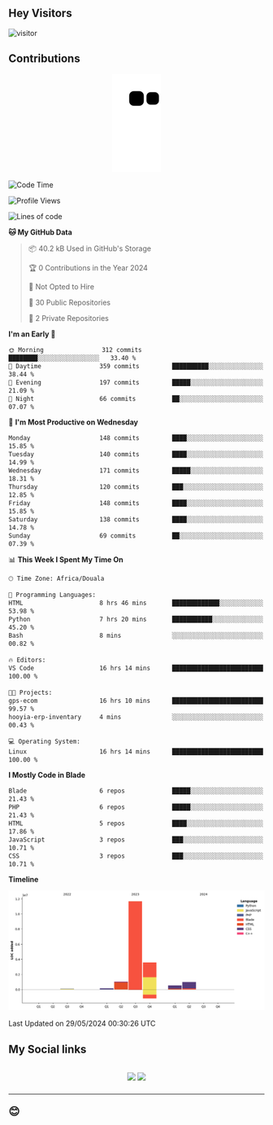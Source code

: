 ## Hey Visitors
![visitor](https://profile-counter.glitch.me/Fotsingboris/count.svg)

## Contributions
<p align="center">
  <img src="https://raw.githubusercontent.com/Fotsingboris/Fotsingboris/output/github-contribution-grid-snake.svg" />
</p>

<!--START_SECTION:waka-->
![Code Time](http://img.shields.io/badge/Code%20Time-1%2C064%20hrs%2013%20mins-blue)

![Profile Views](http://img.shields.io/badge/Profile%20Views-0-blue)

![Lines of code](https://img.shields.io/badge/From%20Hello%20World%20I%27ve%20Written-18.0%20million%20lines%20of%20code-blue)

**🐱 My GitHub Data** 

> 📦 40.2 kB Used in GitHub's Storage 
 > 
> 🏆 0 Contributions in the Year 2024
 > 
> 🚫 Not Opted to Hire
 > 
> 📜 30 Public Repositories 
 > 
> 🔑 2 Private Repositories 
 > 
**I'm an Early 🐤** 

```text
🌞 Morning                312 commits         ████████░░░░░░░░░░░░░░░░░   33.40 % 
🌆 Daytime                359 commits         ██████████░░░░░░░░░░░░░░░   38.44 % 
🌃 Evening                197 commits         █████░░░░░░░░░░░░░░░░░░░░   21.09 % 
🌙 Night                  66 commits          ██░░░░░░░░░░░░░░░░░░░░░░░   07.07 % 
```
📅 **I'm Most Productive on Wednesday** 

```text
Monday                   148 commits         ████░░░░░░░░░░░░░░░░░░░░░   15.85 % 
Tuesday                  140 commits         ████░░░░░░░░░░░░░░░░░░░░░   14.99 % 
Wednesday                171 commits         █████░░░░░░░░░░░░░░░░░░░░   18.31 % 
Thursday                 120 commits         ███░░░░░░░░░░░░░░░░░░░░░░   12.85 % 
Friday                   148 commits         ████░░░░░░░░░░░░░░░░░░░░░   15.85 % 
Saturday                 138 commits         ████░░░░░░░░░░░░░░░░░░░░░   14.78 % 
Sunday                   69 commits          ██░░░░░░░░░░░░░░░░░░░░░░░   07.39 % 
```


📊 **This Week I Spent My Time On** 

```text
🕑︎ Time Zone: Africa/Douala

💬 Programming Languages: 
HTML                     8 hrs 46 mins       █████████████░░░░░░░░░░░░   53.98 % 
Python                   7 hrs 20 mins       ███████████░░░░░░░░░░░░░░   45.20 % 
Bash                     8 mins              ░░░░░░░░░░░░░░░░░░░░░░░░░   00.82 % 

🔥 Editors: 
VS Code                  16 hrs 14 mins      █████████████████████████   100.00 % 

🐱‍💻 Projects: 
gps-ecom                 16 hrs 10 mins      █████████████████████████   99.57 % 
hooyia-erp-inventary     4 mins              ░░░░░░░░░░░░░░░░░░░░░░░░░   00.43 % 

💻 Operating System: 
Linux                    16 hrs 14 mins      █████████████████████████   100.00 % 
```

**I Mostly Code in Blade** 

```text
Blade                    6 repos             █████░░░░░░░░░░░░░░░░░░░░   21.43 % 
PHP                      6 repos             █████░░░░░░░░░░░░░░░░░░░░   21.43 % 
HTML                     5 repos             ████░░░░░░░░░░░░░░░░░░░░░   17.86 % 
JavaScript               3 repos             ███░░░░░░░░░░░░░░░░░░░░░░   10.71 % 
CSS                      3 repos             ███░░░░░░░░░░░░░░░░░░░░░░   10.71 % 
```



**Timeline**

![Lines of Code chart](https://raw.githubusercontent.com/Fotsingboris/Fotsingboris/main/assets/bar_graph.png)


 Last Updated on 29/05/2024 00:30:26 UTC
<!--END_SECTION:waka-->

<h2>My Social links <h2>
<p align="center">
   <a href="https://linkedin.com/in/Fotsingboris-Mathieu"><img src="https://img.shields.io/badge/linkedin-%230077B5.svg?style=for-the-badge&logo=linkedin&logoColor=white"></a>
   <a href="https://instagram.com/Fotsingboris"><img src="https://img.shields.io/badge/instagram-%23E4405F.svg?style=for-the-badge&logo=Instagram&logoColor=white"></a>
  </p>
<hr>
😊
